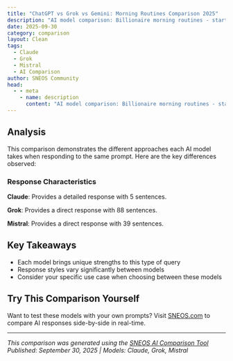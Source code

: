 ```yaml
---
title: "ChatGPT vs Grok vs Gemini: Morning Routines Comparison 2025"
description: "AI model comparison: Billionaire morning routines - start day for maximum success..."
date: 2025-09-30
category: comparison
layout: Clean
tags:
  - Claude
  - Grok
  - Mistral
  - AI Comparison
author: SNEOS Community
head:
  - - meta
    - name: description
      content: "AI model comparison: Billionaire morning routines - start day for maximum success..."
---
```


<ChatComparison
  title="ChatGPT vs Grok vs Gemini: Morning Routines Comparison 2025"
  prompt="Billionaire morning routines - start day for maximum success"
  :responses='{
    "Claude": "# Billionaire Morning Routines: Key Patterns for Success\n\n## Common Elements Among High Achievers\n\n### **Early Rising (5:00-6:30 AM)**\n- Jeff Bezos: 8 hours of sleep, wakes naturally without alarms\n- Tim Cook (Apple): Up at 4:30 AM\n- Bob Iger (former Disney): 4:30 AM start\n- Warren Buffett: Consistent 6:45 AM wake-up\n\n### **Physical Activity**\n- **Richard Branson**: Kite surfing, tennis, or gym workout\n- **Mark Zuckerberg**: Running (aims for 365 miles/year)\n- **Oprah Winfrey**: 20-minute meditation \u002B exercise\n- **Jack Dorsey**: 6-mile jog or 30-minute workout\n\n### **Mental Preparation**\n- **Ray Dalio**: Meditation (Transcendental Meditation)\n- **Marc Benioff**: Mindfulness and gratitude practice\n- **Ariana Huffington**: No phone for first 30 minutes\n- **Bill Gates**: Reading for 1 hour\n\n## **The Success Framework**\n\n### **1. Prime Your Energy**\n- Hydrate immediately (16-20 oz water)\n- Natural light exposure\n- Avoid phone/email for first 30-60 minutes\n- Light stretching or movement\n\n### **2. Focus Your Mind**\n- 10-20 minutes meditation or journaling\n- Review top 3 priorities for the day\n- Visualize successful outcomes\n- Read industry news or educational content\n\n### **3. Fuel Your Body**\n- Consistent breakfast timing\n- High-protein, nutrient-dense meals\n- Many skip breakfast or do intermittent fasting\n- Limit caffeine to optimize natural energy\n\n## **Adaptable Template**\n\n**5:30-6:00 AM**: Wake up, hydrate, light exposure\n**6:00-6:30 AM**: Exercise or movement\n**6:30-7:00 AM**: Meditation, journaling, or reading\n**7:00-7:30 AM**: Breakfast and day planning\n**7:30-8:00 AM**: Email/communication catch-up\n\n## **Key Principles**\n\n\u2705 **Consistency over perfection**\n\u2705 **Design around your chronotype**\n\u2705 **Batch decision-making** (same breakfast, workout, etc.)\n\u2705 **Protect the first hour** from reactive tasks\n\u2705 **Invest in future self** through learning/health\n\nThe most successful routines are sustainable and aligned with your personal energy patterns and goals.",
    "Grok": "Many billionaires attribute their success to disciplined morning routines that set the tone for productivity, focus, and personal growth. While routines vary depending on personality and industry, common patterns emerge from studying the habits of successful individuals like Elon Musk, Oprah Winfrey, Jeff Bezos, and others. Here\u0027s a guide to crafting a billionaire-inspired morning routine to start your day for maximum success:\n\n---\n\n### 1. Wake Up Early\n- **Why it works**: Most billionaires start their day before the rest of the world. This gives them quiet, uninterrupted time to focus on high-priority tasks or self-improvement.\n- **Examples**:\n  - Elon Musk wakes up around 7:00 AM but often works late into the night, emphasizing starting the day with intent.\n  - Oprah Winfrey rises around 6:00 AM to enjoy a peaceful start.\n  - Jeff Bezos reportedly wakes up naturally (without an alarm) by 7:00 AM, prioritizing sleep but still starting early.\n- **Action**: Set a consistent wake-up time between 5:00-7:00 AM. Use the first hour (often called the \u0022Golden Hour\u0022) for yourself before distractions kick in.\n\n---\n\n### 2. Hydrate and Nourish\n- **Why it works**: Starting the day with hydration and a nutritious breakfast boosts energy, mental clarity, and overall health.\n- **Examples**:\n  - Mark Zuckerberg keeps it simple with water and a light meal to fuel his focus.\n  - Many successful people, like Richard Branson, emphasize drinking water first thing in the morning to rehydrate after sleep.\n- **Action**: Drink a glass of water (with lemon if preferred) right after waking up. Follow with a balanced breakfast\u2014think protein, healthy fats, and complex carbs (e.g., eggs, avocado toast, or a smoothie). Avoid heavy, sugary foods that cause energy crashes.\n\n---\n\n### 3. Exercise or Move Your Body\n- **Why it works**: Physical activity increases energy, reduces stress, and improves focus through the release of endorphins.\n- **Examples**:\n  - Richard Branson starts his day with exercise, often tennis or kitesurfing, to get his blood pumping.\n  - Mark Cuban works out for an hour most mornings, including cardio and strength training.\n  - Oprah Winfrey incorporates movement, such as walking or yoga, into her routine.\n- **Action**: Dedicate 20-60 minutes to exercise. It can be a full workout (gym, running) or something lighter (stretching, yoga, or a brisk walk). Consistency matters more than intensity.\n\n---\n\n### 4. Practice Mindfulness or Meditation\n- **Why it works**: Mental clarity and emotional balance are critical for high-stakes decision-making. Meditation or mindfulness reduces anxiety and sharpens focus.\n- **Examples**:\n  - Ray Dalio, the billionaire investor, practices transcendental meditation twice a day, including in the morning.\n  - Oprah Winfrey meditates for 20 minutes each morning to center herself.\n  - Bill Gates often spends time thinking deeply or reading to start his day with clarity.\n- **Action**: Spend 5-20 minutes on meditation, deep breathing, or journaling. Apps like Headspace or Calm can guide beginners. Alternatively, reflect on your goals or practice gratitude to align your mindset.\n\n---\n\n### 5. Plan and Prioritize\n- **Why it works**: Successful people don\u2019t waste time on trivial tasks. They start the day with a clear plan and focus on high-impact activities.\n- **Examples**:\n  - Elon Musk is known for time-blocking his day in 5-minute increments, starting with reviewing his most critical tasks.\n  - Jeff Bezos focuses on \u0022high IQ\u0022 decisions in the morning when his mind is sharpest, tackling complex problems first.\n- **Action**: Review your to-do list or calendar for the day. Identify your top 1-3 priorities (often called \u0022big rocks\u0022) and tackle them early. Use tools like a planner or apps (e.g., Todoist, Notion) to stay organized.\n\n---\n\n### 6. Learn or Read\n- **Why it works**: Continuous learning keeps billionaires ahead of the curve. Mornings are ideal for absorbing new information without distractions.\n- **Examples**:\n  - Warren Buffett spends a significant part of his morning reading newspapers, reports, and books to stay informed.\n  - Bill Gates reads for at least an hour each day, often starting in the morning, to expand his knowledge.\n- **Action**: Dedicate 15-30 minutes to reading something educational or inspiring\u2014books, industry news, or research relevant to your goals. Avoid mindless scrolling on social media.\n\n---\n\n### 7. Avoid Technology Overload\n- **Why it works**: Checking emails or social media first thing can derail focus and put you in a reactive mode rather than a proactive one.\n- **Examples**:\n  - Tim Cook (Apple CEO) wakes up early to review emails but balances it with exercise and personal time.\n  - Many billionaires, like Cal Newport (author and productivity expert often cited by high achievers), advocate for delayed tech use to protect mental space.\n- **Action**: Resist the urge to check your phone for the first 30-60 minutes. If you must engage with tech, limit it to reviewing your calendar or quick high-level updates. Turn off non-essential notifications.\n\n---\n\n### Sample Billionaire-Inspired Morning Routine (5:30 AM - 8:00 AM)\n1. **5:30 AM - Wake Up**: Rise early and make your bed to instill discipline.\n2. **5:35 AM - Hydrate**: Drink a glass of water to kickstart your system.\n3. **5:40 AM - Mindfulness**: Spend 10 minutes meditating or journaling gratitude.\n4. **5:50 AM - Exercise**: Do a 30-minute workout (run, yoga, or weights).\n5. **6:20 AM - Shower \u0026 Breakfast**: Refresh and eat a nutrient-dense meal.\n6. **6:45 AM - Learn**: Read a book or article for 20 minutes.\n7. **7:05 AM - Plan**: Review your top 3 goals for the day and time-block tasks.\n8. **7:30 AM - Start Work**: Begin with your most important, high-value task.\n\n---\n\n### Key Principles for Success\n- **Consistency**: Stick to your routine even on weekends to build a habit.\n- **Personalization**: Adapt the routine to your lifestyle and energy levels. Not everyone is a morning person, so adjust timing as needed.\n- **Sleep First**: No billionaire skips on sleep for the sake of waking early. Aim for 7-8 hours of quality rest (e.g., Jeff Bezos prioritizes sleep for clear thinking).\n- **Mindset**: Start with a positive, solution-oriented attitude. Avoid stress or negativity in the first hour.\n\n---\n\nBy adopting elements of these billionaire morning routines, you can cultivate discipline, focus, and energy to maximize your day. Start small\u2014choose 2-3 habits to implement\u2014and build over time. Success is often the result of consistent, intentional actions rather than overnight change.",
    "Mistral": "Billionaires often have well-structured morning routines that help them start their day productively and set them up for success. Here are some common elements found in the morning routines of highly successful people:\n\n1. **Early Wake-Up**: Many billionaires wake up early, often between 4 AM and 6 AM. This gives them a head start on the day and allows for quiet, focused time before the rest of the world is awake.\n\n2. **Exercise**: Regular exercise is a common theme. This could be anything from a gym workout, yoga, or a morning run. Exercise boosts energy levels, improves mood, and enhances cognitive function.\n\n3. **Mindfulness and Meditation**: Practices like meditation, deep breathing, or journaling help clear the mind and reduce stress. This can set a calm and focused tone for the day.\n\n4. **Healthy Breakfast**: A nutritious breakfast provides the energy needed to tackle the day\u0027s challenges. Many successful people opt for a balanced meal that includes proteins, healthy fats, and complex carbohydrates.\n\n5. **Reading and Learning**: Spending time reading books, articles, or industry reports keeps the mind sharp and informed. This habit can provide new ideas and perspectives.\n\n6. **Planning and Prioritizing**: Reviewing the day\u0027s schedule and setting priorities helps ensure that the most important tasks are addressed first. This can include making a to-do list or using a planner.\n\n7. **Gratitude Practice**: Taking a moment to reflect on what you are grateful for can foster a positive mindset and improve overall well-being.\n\n8. **Hydration**: Drinking water first thing in the morning helps rehydrate the body after a night of sleep and can boost metabolism.\n\n9. **Personal Time**: Spending quality time with family or engaging in a personal hobby can provide a sense of balance and fulfillment.\n\n10. **Consistent Routine**: Maintaining a consistent routine helps establish a rhythm and reduces decision fatigue, allowing more mental energy to be directed towards important tasks.\n\nHere are a few examples of specific billionaires and their morning routines:\n\n- **Elon Musk**: Known for his early mornings, Musk often starts his day around 7 AM with a quick shower and coffee. He then dives into emails and critical tasks.\n\n- **Oprah Winfrey**: Oprah starts her day with meditation and exercise, followed by a healthy breakfast. She also practices gratitude and sets intentions for the day.\n\n- **Jeff Bezos**: Bezos prioritizes a good night\u0027s sleep and wakes up naturally without an alarm. He spends his mornings with his family, enjoying a leisurely breakfast before diving into work.\n\n- **Richard Branson**: Branson wakes up around 5 AM and starts his day with exercise, often a game of tennis. He then spends time with his family before heading to work.\n\n- **Mark Zuckerberg**: Zuckerberg wakes up around 8 AM and starts his day with a simple routine that includes exercise and a quick breakfast. He focuses on minimizing decision fatigue by wearing the same type of clothes every day.\n\nBy incorporating some of these habits into your own morning routine, you can set yourself up for a productive and successful day."
  }'
  published-date="13:44"
/>

## Analysis

This comparison demonstrates the different approaches each AI model takes when responding to the same prompt. Here are the key differences observed:

### Response Characteristics

**Claude**: Provides a detailed response with 5 sentences. 

**Grok**: Provides a direct response with 88 sentences. 

**Mistral**: Provides a direct response with 39 sentences. 

## Key Takeaways

- Each model brings unique strengths to this type of query
- Response styles vary significantly between models
- Consider your specific use case when choosing between these models

## Try This Comparison Yourself

Want to test these models with your own prompts? Visit [SNEOS.com](https://sneos.com) to compare AI responses side-by-side in real-time.

---

*This comparison was generated using the [SNEOS AI Comparison Tool](https://sneos.com)*
*Published: September 30, 2025 | Models: Claude, Grok, Mistral*
